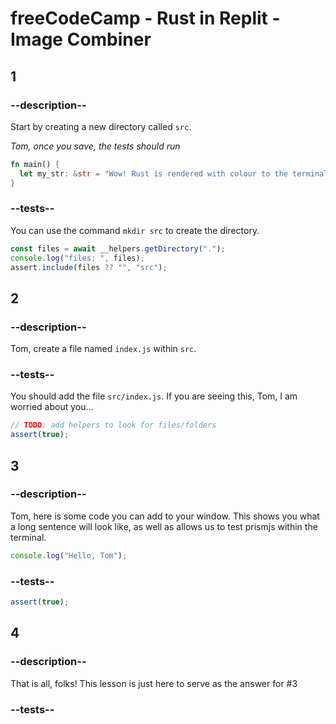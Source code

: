# freeCodeCamp - Rust in Replit - Image Combiner

## 1

### --description--

Start by creating a new directory called `src`.

_Tom, once you save, the tests should run_

```rust
fn main() {
  let my_str: &str = "Wow! Rust is rendered with colour to the terminal!";
}
```

### --tests--

You can use the command `mkdir src` to create the directory.

```js
const files = await __helpers.getDirectory(".");
console.log("files: ", files);
assert.include(files ?? "", "src");
```

## 2

### --description--

Tom, create a file named `index.js` within `src`.

### --tests--

You should add the file `src/index.js`. If you are seeing this, Tom, I am worried about you...

```js
// TODO: add helpers to look for files/folders
assert(true);
```

## 3

### --description--

Tom, here is some code you can add to your window. This shows you what a long sentence will look like, as well as allows us to test prismjs within the terminal.

```js
console.log("Hello, Tom");
```

### --tests--

```js
assert(true);
```

## 4

### --description--

That is all, folks! This lesson is just here to serve as the answer for #3

### --tests--
